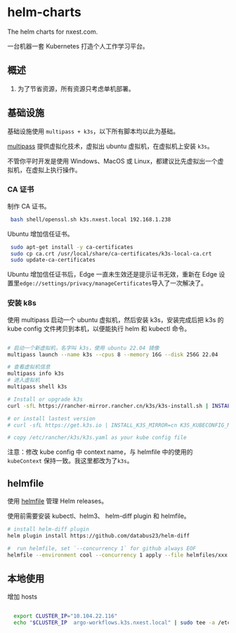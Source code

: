 # helm-charts

The helm charts for nxest.com.

一台机器一套 Kubernetes 打造个人工作学习平台。

## 概述

1. 为了节省资源，所有资源只考虑单机部署。

## 基础设施

基础设施使用 `multipass + k3s`，以下所有脚本均以此为基础。

[multipass][] 提供虚拟化技术，虚拟出 ubuntu 虚拟机，在虚拟机上安装 `k3s`。

不管你平时开发是使用 Windows、MacOS 或 Linux，都建议比先虚拟出一个虚拟机，在虚拟上执行操作。

### CA 证书

制作 CA 证书。

```bash
 bash shell/openssl.sh k3s.nxest.local 192.168.1.238
```

Ubuntu 增加信任证书。

```bash
 sudo apt-get install -y ca-certificates
 sudo cp ca.crt /usr/local/share/ca-certificates/k3s-local-ca.crt
 sudo update-ca-certificates
```

Ubuntu 增加信任证书后，Edge 一直未生效还是提示证书无效，重新在 Edge 设置里`edge://settings/privacy/manageCertificates`导入了一次解决了。

### 安装 k8s

使用 multipass 启动一个 ubuntu 虚拟机，然后安装 k3s，安装完成后把 k3s 的 kube config 文件拷贝到本机，以便能执行 helm 和 kubectl 命令。

```bash

# 启动一个新虚拟机，名字叫 k3s，使用 ubuntu 22.04 镜像
multipass launch --name k3s --cpus 8 --memory 16G --disk 256G 22.04

# 查看虚拟机信息
multipass info k3s
# 进入虚拟机
multipass shell k3s

# Install or upgrade k3s
curl -sfL https://rancher-mirror.rancher.cn/k3s/k3s-install.sh | INSTALL_K3S_MIRROR=cn K3S_KUBECONFIG_MODE=600 INSTALL_K3S_CHANNEL=latest sh -

# or install lastest version
# curl -sfL https://get.k3s.io | INSTALL_K3S_MIRROR=cn K3S_KUBECONFIG_MODE=600 INSTALL_K3S_CHANNEL=latest sh -

# copy /etc/rancher/k3s/k3s.yaml as your kube config file

```

注意：修改 kube config 中 context name，与 helmfile 中的使用的 `kubeContext` 保持一致。我这里都改为了`k3s`。

## helmfile

使用 [helmfile](https://helmfile.readthedocs.io) 管理 Helm releases。

使用前需要安装 kubectl、helm3、 helm-diff plugin 和 helmfile。

```bash
# install helm-diff plugin
helm plugin install https://github.com/databus23/helm-diff

#  run helmfile, set `--concurrency 1` for github always EOF
helmfile --environment cool --concurrency 1 apply --file helmfiles/xxx.yaml 

```

## 本地使用

增加 hosts

```bash

  export CLUSTER_IP="10.104.22.116"
  echo "$CLUSTER_IP  argo-workflows.k3s.nxest.local" | sudo tee -a /etc/hosts

```

[multipass]: https://multipass.run/
